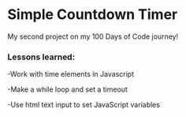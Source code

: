 # Simple Countdown Timer

My second project on my 100 Days of Code journey!

### Lessons learned:
-Work with time elements in Javascript

-Make a while loop and set a timeout

-Use html text input to set JavaScript variables
